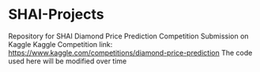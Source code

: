 # SHAI-Projects
Repository for SHAI Diamond Price Prediction Competition Submission on Kaggle
Kaggle Competition link: https://www.kaggle.com/competitions/diamond-price-prediction
The code used here will be modified over time
